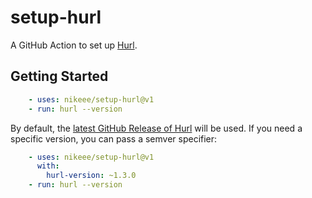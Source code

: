 # setup-hurl

A GitHub Action to set up [Hurl](https://github.com/Orange-OpenSource/hurl).

## Getting Started
```yaml
    - uses: nikeee/setup-hurl@v1
    - run: hurl --version
```

By default, the [latest GitHub Release of Hurl](https://github.com/Orange-OpenSource/hurl/releases) will be used. If you need a specific version, you can pass a semver specifier:
```yaml
    - uses: nikeee/setup-hurl@v1
      with:
        hurl-version: ~1.3.0
    - run: hurl --version
```
